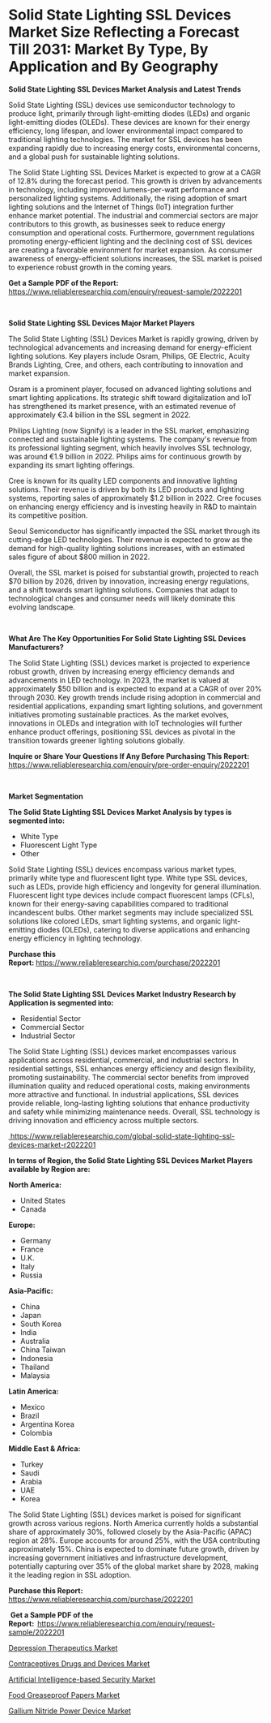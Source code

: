 <p><h1>Solid State Lighting SSL Devices Market Size Reflecting a Forecast Till 2031: Market By Type, By Application and By Geography</h1></p><p><strong>Solid State Lighting SSL Devices Market Analysis and Latest Trends</strong></p>
<p><p>Solid State Lighting (SSL) devices use semiconductor technology to produce light, primarily through light-emitting diodes (LEDs) and organic light-emitting diodes (OLEDs). These devices are known for their energy efficiency, long lifespan, and lower environmental impact compared to traditional lighting technologies. The market for SSL devices has been expanding rapidly due to increasing energy costs, environmental concerns, and a global push for sustainable lighting solutions.</p><p>The Solid State Lighting SSL Devices Market is expected to grow at a CAGR of 12.8% during the forecast period. This growth is driven by advancements in technology, including improved lumens-per-watt performance and personalized lighting systems. Additionally, the rising adoption of smart lighting solutions and the Internet of Things (IoT) integration further enhance market potential. The industrial and commercial sectors are major contributors to this growth, as businesses seek to reduce energy consumption and operational costs. Furthermore, government regulations promoting energy-efficient lighting and the declining cost of SSL devices are creating a favorable environment for market expansion. As consumer awareness of energy-efficient solutions increases, the SSL market is poised to experience robust growth in the coming years.</p></p>
<p><strong>Get a Sample PDF of the Report:&nbsp;</strong> <a href="https://www.reliableresearchiq.com/enquiry/request-sample/2022201?utm_campaign=1611&utm_medium=2&utm_source=Github&utm_content=ia&utm_term=28102024&utm_id=solid-state-lighting-ssl-devices">https://www.reliableresearchiq.com/enquiry/request-sample/2022201</a></p>
<p>&nbsp;</p>
<p><strong>Solid State Lighting SSL Devices Major Market Players</strong></p>
<p><p>The Solid State Lighting (SSL) Devices Market is rapidly growing, driven by technological advancements and increasing demand for energy-efficient lighting solutions. Key players include Osram, Philips, GE Electric, Acuity Brands Lighting, Cree, and others, each contributing to innovation and market expansion.</p><p>Osram is a prominent player, focused on advanced lighting solutions and smart lighting applications. Its strategic shift toward digitalization and IoT has strengthened its market presence, with an estimated revenue of approximately €3.4 billion in the SSL segment in 2022.</p><p>Philips Lighting (now Signify) is a leader in the SSL market, emphasizing connected and sustainable lighting systems. The company's revenue from its professional lighting segment, which heavily involves SSL technology, was around €1.9 billion in 2022. Philips aims for continuous growth by expanding its smart lighting offerings.</p><p>Cree is known for its quality LED components and innovative lighting solutions. Their revenue is driven by both its LED products and lighting systems, reporting sales of approximately $1.2 billion in 2022. Cree focuses on enhancing energy efficiency and is investing heavily in R&D to maintain its competitive position.</p><p>Seoul Semiconductor has significantly impacted the SSL market through its cutting-edge LED technologies. Their revenue is expected to grow as the demand for high-quality lighting solutions increases, with an estimated sales figure of about $800 million in 2022.</p><p>Overall, the SSL market is poised for substantial growth, projected to reach $70 billion by 2026, driven by innovation, increasing energy regulations, and a shift towards smart lighting solutions. Companies that adapt to technological changes and consumer needs will likely dominate this evolving landscape.</p></p>
<p>&nbsp;</p>
<p><strong>What Are The Key Opportunities For Solid State Lighting SSL Devices Manufacturers?</strong></p>
<p><p>The Solid State Lighting (SSL) devices market is projected to experience robust growth, driven by increasing energy efficiency demands and advancements in LED technology. In 2023, the market is valued at approximately $50 billion and is expected to expand at a CAGR of over 20% through 2030. Key growth trends include rising adoption in commercial and residential applications, expanding smart lighting solutions, and government initiatives promoting sustainable practices. As the market evolves, innovations in OLEDs and integration with IoT technologies will further enhance product offerings, positioning SSL devices as pivotal in the transition towards greener lighting solutions globally.</p></p>
<p><strong>Inquire or Share Your Questions If Any Before Purchasing This Report:</strong> <a href="https://www.reliableresearchiq.com/enquiry/pre-order-enquiry/2022201?utm_campaign=1611&utm_medium=2&utm_source=Github&utm_content=ia&utm_term=28102024&utm_id=solid-state-lighting-ssl-devices">https://www.reliableresearchiq.com/enquiry/pre-order-enquiry/2022201</a></p>
<p>&nbsp;</p>
<p><strong>Market Segmentation</strong></p>
<p><strong>The Solid State Lighting SSL Devices Market Analysis by types is segmented into:</strong></p>
<p><ul><li>White Type</li><li>Fluorescent Light Type</li><li>Other</li></ul></p>
<p><p>Solid State Lighting (SSL) devices encompass various market types, primarily white type and fluorescent light type. White type SSL devices, such as LEDs, provide high efficiency and longevity for general illumination. Fluorescent light type devices include compact fluorescent lamps (CFLs), known for their energy-saving capabilities compared to traditional incandescent bulbs. Other market segments may include specialized SSL solutions like colored LEDs, smart lighting systems, and organic light-emitting diodes (OLEDs), catering to diverse applications and enhancing energy efficiency in lighting technology.</p></p>
<p><strong>Purchase this Report:&nbsp;</strong><a href="https://www.reliableresearchiq.com/purchase/2022201?utm_campaign=1611&utm_medium=2&utm_source=Github&utm_content=ia&utm_term=28102024&utm_id=solid-state-lighting-ssl-devices">https://www.reliableresearchiq.com/purchase/2022201</a></p>
<p>&nbsp;</p>
<p><strong>The Solid State Lighting SSL Devices Market Industry Research by Application is segmented into:</strong></p>
<p><ul><li>Residential Sector</li><li>Commercial Sector</li><li>Industrial Sector</li></ul></p>
<p><p>The Solid State Lighting (SSL) devices market encompasses various applications across residential, commercial, and industrial sectors. In residential settings, SSL enhances energy efficiency and design flexibility, promoting sustainability. The commercial sector benefits from improved illumination quality and reduced operational costs, making environments more attractive and functional. In industrial applications, SSL devices provide reliable, long-lasting lighting solutions that enhance productivity and safety while minimizing maintenance needs. Overall, SSL technology is driving innovation and efficiency across multiple sectors.</p></p>
<p><a href="https://www.reliableresearchiq.com/global-solid-state-lighting-ssl-devices-market-r2022201?utm_campaign=1611&utm_medium=2&utm_source=Github&utm_content=ia&utm_term=28102024&utm_id=solid-state-lighting-ssl-devices">&nbsp;https://www.reliableresearchiq.com/global-solid-state-lighting-ssl-devices-market-r2022201</a></p>
<p><strong>In terms of Region, the Solid State Lighting SSL Devices Market Players available by Region are:</strong></p>
<p>
    <p> <strong> North America: </strong>
        <ul>
            <li>United States</li>
            <li>Canada</li>
        </ul>
        </p> 
    <p> <strong> Europe: </strong>
        <ul>
            <li>Germany</li>
            <li>France</li>
            <li>U.K.</li>
            <li>Italy</li>
            <li>Russia</li>
        </ul>
        </p> 
    <p> <strong> Asia-Pacific: </strong>
        <ul>
            <li>China</li>
            <li>Japan</li>
            <li>South Korea</li>
            <li>India</li>
            <li>Australia</li>
            <li>China Taiwan</li>
            <li>Indonesia</li>
            <li>Thailand</li>
            <li>Malaysia</li>
        </ul>
        </p> 
    <p> <strong> Latin America: </strong>
        <ul>
            <li>Mexico</li>
            <li>Brazil</li>
            <li>Argentina Korea</li>
            <li>Colombia</li>
        </ul>
        </p> 
    <p> <strong> Middle East & Africa: </strong>
        <ul>
            <li>Turkey</li>
            <li>Saudi</li>
            <li>Arabia</li>
            <li>UAE</li>
            <li>Korea</li>
        </ul>
    </p>
    </p>
<p><p>The Solid State Lighting (SSL) devices market is poised for significant growth across various regions. North America currently holds a substantial share of approximately 30%, followed closely by the Asia-Pacific (APAC) region at 28%. Europe accounts for around 25%, with the USA contributing approximately 15%. China is expected to dominate future growth, driven by increasing government initiatives and infrastructure development, potentially capturing over 35% of the global market share by 2028, making it the leading region in SSL adoption.</p></p>
<p><strong>Purchase this Report: </strong><a href="https://www.reliableresearchiq.com/purchase/2022201?utm_campaign=1611&utm_medium=2&utm_source=Github&utm_content=ia&utm_term=28102024&utm_id=solid-state-lighting-ssl-devices">https://www.reliableresearchiq.com/purchase/2022201</a></p>
<p>&nbsp;<strong>Get a Sample PDF of the Report:&nbsp;&nbsp;</strong><a href="https://www.reliableresearchiq.com/enquiry/request-sample/2022201?utm_campaign=1611&utm_medium=2&utm_source=Github&utm_content=ia&utm_term=28102024&utm_id=solid-state-lighting-ssl-devices">https://www.reliableresearchiq.com/enquiry/request-sample/2022201</a></p>
<p><strong></strong></p>
<p><p><a href="https://www.linkedin.com/pulse/depression-therapeutics-value-chain-analysis-from-raw-2l4rc?utm_campaign=1611&utm_medium=2&utm_source=Github&utm_content=ia&utm_term=28102024&utm_id=solid-state-lighting-ssl-devices">Depression Therapeutics Market</a></p><p><a href="https://www.linkedin.com/pulse/global-contraceptives-drugs-devices-market-focus-product-h8brf?utm_campaign=1611&utm_medium=2&utm_source=Github&utm_content=ia&utm_term=28102024&utm_id=solid-state-lighting-ssl-devices">Contraceptives Drugs and Devices Market</a></p><p><a href="https://www.linkedin.com/pulse/artificial-intelligence-based-security-market-outlook-share-ebuwe?trk=public_post_embed_feed-article-content&utm_campaign=1611&utm_medium=2&utm_source=Github&utm_content=ia&utm_term=28102024&utm_id=solid-state-lighting-ssl-devices">Artificial Intelligence-based Security Market</a></p><p><a href="https://github.com/mauripalmi/Market-Research-Report-List-5/blob/main/food-greaseproof-papers-market.md?utm_campaign=1611&utm_medium=2&utm_source=Github&utm_content=ia&utm_term=28102024&utm_id=solid-state-lighting-ssl-devices">Food Greaseproof Papers Market</a></p><p><a href="https://www.linkedin.com/pulse/pioneering-growth-analyzing-global-gallium-nitride-power-8ajnf?utm_campaign=1611&utm_medium=2&utm_source=Github&utm_content=ia&utm_term=28102024&utm_id=solid-state-lighting-ssl-devices">Gallium Nitride Power Device Market</a></p></p>